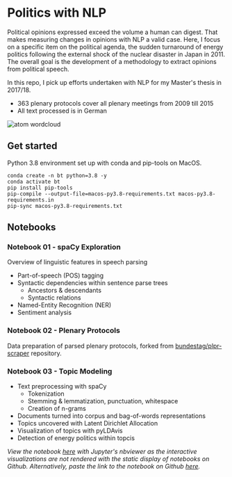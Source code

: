 # Politics with NLP

Political opinions expressed exceed the volume a human can digest. That makes measuring changes in opinions with NLP a valid case. Here, I focus on a specific item on the political agenda, the sudden turnaround of energy politics following the external shock of the nuclear disaster in Japan in 2011. The overall goal is the development of a methodology to extract opinions from political speech.

In this repo, I pick up efforts undertaken with NLP for my Master's thesis in 2017/18.

- 363 plenary protocols cover all plenary meetings from 2009 till 2015
- All text processed is in German

![atom wordcloud](data/atom.png)

## Get started

Python 3.8 environment set up with conda and pip-tools on MacOS.

```shell
conda create -n bt python=3.8 -y
conda activate bt
pip install pip-tools
pip-compile --output-file=macos-py3.8-requirements.txt macos-py3.8-requirements.in
pip-sync macos-py3.8-requirements.txt
```

## Notebooks

### Notebook 01 - spaCy Exploration

Overview of linguistic features in speech parsing

- Part-of-speech (POS) tagging
- Syntactic dependencies within sentence parse trees
  - Ancestors & descendants
  - Syntactic relations
- Named-Entity Recognition (NER)
- Sentiment analysis

### Notebook 02 - Plenary Protocols

Data preparation of parsed plenary protocols, forked from [bundestag/plpr-scraper](https://github.com/bundestag/plpr-scraper) repository.

### Notebook 03 - Topic Modeling

- Text preprocessing with spaCy
  - Tokenization
  - Stemming & lemmatization, punctuation, whitespace
  - Creation of n-grams
- Documents turned into corpus and bag-of-words representations
- Topics uncovered with Latent Dirichlet Allocation
- Visualization of topics with pyLDAvis
- Detection of energy politics within topcis

_View the notebook [here](https://nbviewer.jupyter.org/github/sebas-seck/bundestag_nlp/blob/main/nb_03_topic_modelling.ipynb#topic=0&lambda=1&term=) with Jupyter's nbviewer as the interactive visualizations are not rendered with the static display of notebooks on Github. Alternatively, paste the link to the notebook on Github [here](https://nbviewer.jupyter.org/)._
